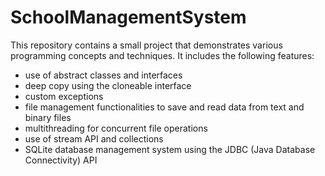 # SchoolManagementSystem

This repository contains a small project that demonstrates various programming concepts and techniques. It includes the following features:
- use of abstract classes and interfaces
- deep copy using the cloneable interface
- custom exceptions
- file management functionalities to save and read data from text and binary files
- multithreading for concurrent file operations
- use of stream API and collections
- SQLite database management system using the JDBC (Java Database Connectivity) API
 
